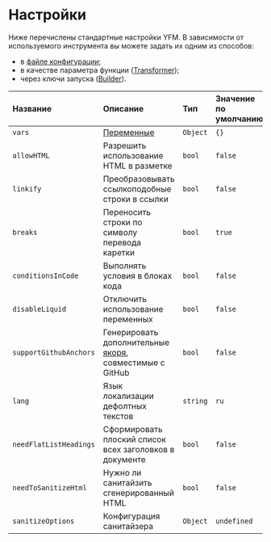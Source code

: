 # Настройки

Ниже перечислены стандартные настройки YFM. В зависимости от используемого инструмента вы можете задать их одним из способов:
* в [файле конфигурации](./project/config.md);
* в качестве параметра функции ([Transformer](./tools/transform/settings.md));
* через ключи запуска ([Builder](./tools/docs/settings.md)).

Название | Описание | Тип | Значение по умолчанию
:--- | :--- | :--- | :---
`vars` | [Переменные](./syntax/vars.md) | `Object` | `{}`
`allowHTML` | Разрешить использование HTML в разметке | `bool` | `false`
`linkify` | Преобразовывать ссылкоподобные строки в ссылки  | `bool` | `false`
`breaks` | Переносить строки по символу перевода каретки | `bool` | `true`
`conditionsInCode` | Выполнять условия в блоках кода | `bool` | `false`
`disableLiquid` | Отключить использование переменных | `bool` | `false`
`supportGithubAnchors` | Генерировать дополнительные [якоря](./syntax/base.md#headers), совместимые с GitHub | `bool` | `false`
`lang` | Язык локализации дефолтных текстов | `string` | `ru`
`needFlatListHeadings` | Сформировать плоский список всех заголовков в документе | `bool` | `false`
`needToSanitizeHtml` | Нужно ли санитайзить сгенерированный HTML | `bool` | `false`
`sanitizeOptions` | Конфигурация санитайзера | `Object` | `undefined`
